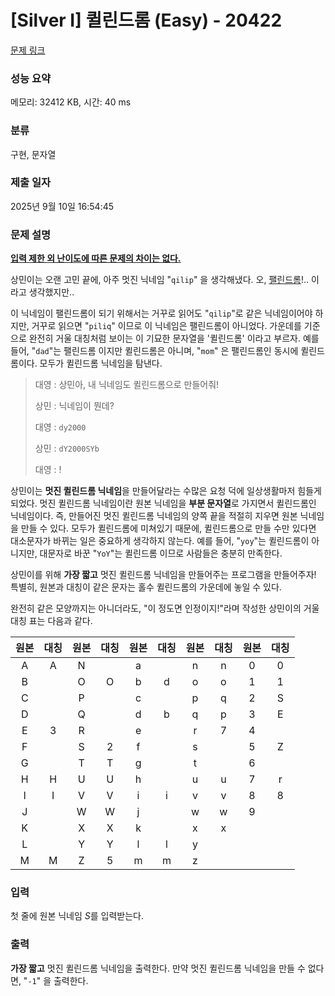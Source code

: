 # [Silver I] 퀼린드롬 (Easy) - 20422 

[문제 링크](https://www.acmicpc.net/problem/20422) 

### 성능 요약

메모리: 32412 KB, 시간: 40 ms

### 분류

구현, 문자열

### 제출 일자

2025년 9월 10일 16:54:45

### 문제 설명

<p><u><strong>입력 제한 외 난이도에 따른 문제의 차이는 없다.</strong></u></p>

<p>상민이는 오랜 고민 끝에, 아주 멋진 닉네임 "<code>qilip</code>" 을 생각해냈다. 오, <a href="https://ko.wikipedia.org/wiki/%ED%9A%8C%EB%AC%B8" rel="nofollow">팰린드롬</a>!.. 이라고 생각했지만..</p>

<p>이 닉네임이 팰린드롬이 되기 위해서는 거꾸로 읽어도 "<code>qilip</code>"로 같은 닉네임이어야 하지만, 거꾸로 읽으면 "<code>piliq</code>" 이므로 이 닉네임은 팰린드롬이 아니었다. 가운데를 기준으로 완전히 거울 대칭처럼 보이는 이 기묘한 문자열을 '퀼린드롬' 이라고 부르자. 예를 들어, "<code>dad</code>"는 팰린드롬 이지만 퀼린드롬은 아니며, "<code>mom</code>" 은 팰린드롬인 동시에 퀼린드롬이다. 모두가 퀼린드롬 닉네임을 탐낸다.</p>

<blockquote>
<p>대영 : 상민아, 내 닉네임도 퀼린드롬으로 만들어줘!</p>

<p>상민 : 닉네임이 뭔데?</p>

<p>대영 : <code>dy2000</code></p>

<p>상민 : <code>dY2000SYb</code></p>

<p>대영 : !</p>
</blockquote>

<p>상민이는 <strong>멋진 퀼린드롬 닉네임</strong>을 만들어달라는 수많은 요청 덕에 일상생활마저 힘들게 되었다. 멋진 퀼린드롬 닉네임이란 원본 닉네임을 <strong>부분 문자열</strong>로 가지면서 퀼린드롬인 닉네임이다. 즉, 만들어진 멋진 퀼린드롬 닉네임의 양쪽 끝을 적절히 지우면 원본 닉네임을 만들 수 있다. 모두가 퀼린드롬에 미쳐있기 때문에, 퀼린드롬으로 만들 수만 있다면 대소문자가 바뀌는 일은 중요하게 생각하지 않는다. 예를 들어, "<code>yoy</code>"는 퀼린드롬이 아니지만, 대문자로 바꾼 "<code>YoY</code>"는 퀼린드롬 이므로 사람들은 충분히 만족한다.</p>

<p>상민이를 위해 <strong>가장 짧고</strong> 멋진 퀼린드롬 닉네임을 만들어주는 프로그램을 만들어주자! 특별히, 원본과 대칭이 같은 문자는 홀수 퀼린드롬의 가운데에 놓일 수 있다.</p>

<p>완전히 같은 모양까지는 아니더라도, "이 정도면 인정이지!"라며 작성한 상민이의 거울 대칭 표는 다음과 같다.</p>

<table class="table table-bordered" style="width : auto;">
	<thead>
		<tr>
			<th align="center" style="text-align: center;">원본</th>
			<th align="center" style="text-align: center;">대칭</th>
			<th align="center" style="text-align: center;">원본</th>
			<th align="center" style="text-align: center;">대칭</th>
			<th align="center" style="text-align: center;">원본</th>
			<th align="center" style="text-align: center;">대칭</th>
			<th align="center" style="text-align: center;">원본</th>
			<th align="center" style="text-align: center;">대칭</th>
			<th align="center" style="text-align: center;">원본</th>
			<th align="center" style="text-align: center;">대칭</th>
		</tr>
	</thead>
	<tbody>
		<tr>
			<td align="center">A</td>
			<td align="center">A</td>
			<td align="center">N</td>
			<td align="center"> </td>
			<td align="center">a</td>
			<td align="center"> </td>
			<td align="center">n</td>
			<td align="center">n</td>
			<td align="center">0</td>
			<td align="center">0</td>
		</tr>
		<tr>
			<td align="center">B</td>
			<td align="center"> </td>
			<td align="center">O</td>
			<td align="center">O</td>
			<td align="center">b</td>
			<td align="center">d</td>
			<td align="center">o</td>
			<td align="center">o</td>
			<td align="center">1</td>
			<td align="center">1</td>
		</tr>
		<tr>
			<td align="center">C</td>
			<td align="center"> </td>
			<td align="center">P</td>
			<td align="center"> </td>
			<td align="center">c</td>
			<td align="center"> </td>
			<td align="center">p</td>
			<td align="center">q</td>
			<td align="center">2</td>
			<td align="center">S</td>
		</tr>
		<tr>
			<td align="center">D</td>
			<td align="center"> </td>
			<td align="center">Q</td>
			<td align="center"> </td>
			<td align="center">d</td>
			<td align="center">b</td>
			<td align="center">q</td>
			<td align="center">p</td>
			<td align="center">3</td>
			<td align="center">E</td>
		</tr>
		<tr>
			<td align="center">E</td>
			<td align="center">3</td>
			<td align="center">R</td>
			<td align="center"> </td>
			<td align="center">e</td>
			<td align="center"> </td>
			<td align="center">r</td>
			<td align="center">7</td>
			<td align="center">4</td>
			<td align="center"> </td>
		</tr>
		<tr>
			<td align="center">F</td>
			<td align="center"> </td>
			<td align="center">S</td>
			<td align="center">2</td>
			<td align="center">f</td>
			<td align="center"> </td>
			<td align="center">s</td>
			<td align="center"> </td>
			<td align="center">5</td>
			<td align="center">Z</td>
		</tr>
		<tr>
			<td align="center">G</td>
			<td align="center"> </td>
			<td align="center">T</td>
			<td align="center">T</td>
			<td align="center">g</td>
			<td align="center"> </td>
			<td align="center">t</td>
			<td align="center"> </td>
			<td align="center">6</td>
			<td align="center"> </td>
		</tr>
		<tr>
			<td align="center">H</td>
			<td align="center">H</td>
			<td align="center">U</td>
			<td align="center">U</td>
			<td align="center">h</td>
			<td align="center"> </td>
			<td align="center">u</td>
			<td align="center">u</td>
			<td align="center">7</td>
			<td align="center">r</td>
		</tr>
		<tr>
			<td align="center">I</td>
			<td align="center">I</td>
			<td align="center">V</td>
			<td align="center">V</td>
			<td align="center">i</td>
			<td align="center">i</td>
			<td align="center">v</td>
			<td align="center">v</td>
			<td align="center">8</td>
			<td align="center">8</td>
		</tr>
		<tr>
			<td align="center">J</td>
			<td align="center"> </td>
			<td align="center">W</td>
			<td align="center">W</td>
			<td align="center">j</td>
			<td align="center"> </td>
			<td align="center">w</td>
			<td align="center">w</td>
			<td align="center">9</td>
			<td align="center"> </td>
		</tr>
		<tr>
			<td align="center">K</td>
			<td align="center"> </td>
			<td align="center">X</td>
			<td align="center">X</td>
			<td align="center">k</td>
			<td align="center"> </td>
			<td align="center">x</td>
			<td align="center">x</td>
			<td align="center"> </td>
			<td align="center"> </td>
		</tr>
		<tr>
			<td align="center">L</td>
			<td align="center"> </td>
			<td align="center">Y</td>
			<td align="center">Y</td>
			<td align="center">l</td>
			<td align="center">l</td>
			<td align="center">y</td>
			<td align="center"> </td>
			<td align="center"> </td>
			<td align="center"> </td>
		</tr>
		<tr>
			<td align="center">M</td>
			<td align="center">M</td>
			<td align="center">Z</td>
			<td align="center">5</td>
			<td align="center">m</td>
			<td align="center">m</td>
			<td align="center">z</td>
			<td align="center"> </td>
			<td align="center"> </td>
			<td align="center"> </td>
		</tr>
	</tbody>
</table>

### 입력 

 <p>첫 줄에 원본 닉네임 <em>S</em>를 입력받는다.</p>

### 출력 

 <p><strong>가장 짧고</strong> 멋진 퀼린드롬 닉네임을 출력한다. 만약 멋진 퀼린드롬 닉네임을 만들 수 없다면, "<code>-1</code>" 을 출력한다.</p>

